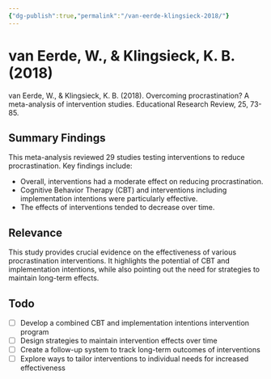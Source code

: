```yaml
---
{"dg-publish":true,"permalink":"/van-eerde-klingsieck-2018/"}
---
```


# van Eerde, W., & Klingsieck, K. B. (2018)

van Eerde, W., & Klingsieck, K. B. (2018). Overcoming procrastination? A meta-analysis of intervention studies. Educational Research Review, 25, 73-85.

## Summary Findings
This meta-analysis reviewed 29 studies testing interventions to reduce procrastination. Key findings include:
- Overall, interventions had a moderate effect on reducing procrastination.
- Cognitive Behavior Therapy (CBT) and interventions including implementation intentions were particularly effective.
- The effects of interventions tended to decrease over time.

## Relevance
This study provides crucial evidence on the effectiveness of various procrastination interventions. It highlights the potential of CBT and implementation intentions, while also pointing out the need for strategies to maintain long-term effects.

## Todo
- [ ] Develop a combined CBT and implementation intentions intervention program
- [ ] Design strategies to maintain intervention effects over time
- [ ] Create a follow-up system to track long-term outcomes of interventions
- [ ] Explore ways to tailor interventions to individual needs for increased effectiveness

